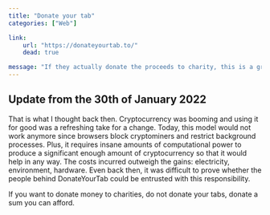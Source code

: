 ```yaml
---
title: "Donate your tab"
categories: ["Web"]

link:
    url: "https://donateyourtab.to/"
    dead: true

message: "If they actually donate the proceeds to charity, this is a great move."
---
```


## Update from the 30th of January 2022

That is what I thought back then. Cryptocurrency was booming and using it for good was a refreshing take for a change.
Today, this model would not work anymore since browsers block cryptominers and restrict background processes. Plus, it
requires insane amounts of computational power to produce a significant enough amount of cryptocurrency so that it would
help in any way. The costs incurred outweigh the gains: electricity, environment, hardware. Even back then, it was
difficult to prove whether the people behind DonateYourTab could be entrusted with this responsibility. 

If you want to donate money to charities, do not donate your tabs, donate a sum you can afford.